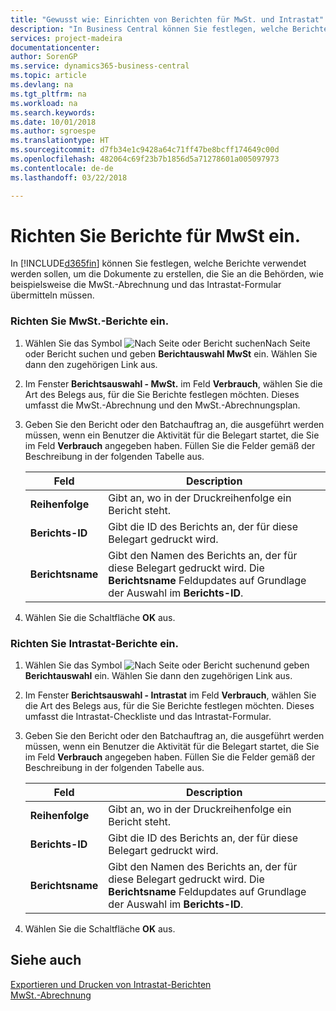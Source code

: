 ```yaml
---
title: "Gewusst wie: Einrichten von Berichten für MwSt. und Intrastat"
description: "In Business Central können Sie festlegen, welche Berichte verwendet werden sollen, um die Dokumente zu erstellen, die Sie an die Behörden, wie beispielsweise die MwSt.-Abrechnung und das Intrastat-Formular übermitteln müssen."
services: project-madeira
documentationcenter: 
author: SorenGP
ms.service: dynamics365-business-central
ms.topic: article
ms.devlang: na
ms.tgt_pltfrm: na
ms.workload: na
ms.search.keywords: 
ms.date: 10/01/2018
ms.author: sgroespe
ms.translationtype: HT
ms.sourcegitcommit: d7fb34e1c9428a64c71ff47be8bcff174649c00d
ms.openlocfilehash: 482064c69f23b7b1856d5a71278601a005097973
ms.contentlocale: de-de
ms.lasthandoff: 03/22/2018

---
```

# <a name="set-up-reports-for-vat-and-intrastat"></a>Richten Sie Berichte für MwSt ein.
In [!INCLUDE[d365fin](../../includes/d365fin_md.md)] können Sie festlegen, welche Berichte verwendet werden sollen, um die Dokumente zu erstellen, die Sie an die Behörden, wie beispielsweise die MwSt.-Abrechnung und das Intrastat-Formular übermitteln müssen.  

### <a name="to-set-up-reports-for-vat"></a>Richten Sie MwSt.-Berichte ein.  

1.  Wählen Sie das Symbol ![Nach Seite oder Bericht suchen](../../media/ui-search/search_small.png "")Nach Seite oder Bericht suchen und geben **Berichtauswahl MwSt** ein. Wählen Sie dann den zugehörigen Link aus.  

2.  Im Fenster **Berichtsauswahl - MwSt.** im Feld **Verbrauch**, wählen Sie die Art des Belegs aus, für die Sie Berichte festlegen möchten. Dieses umfasst die MwSt.-Abrechnung und den MwSt.-Abrechnungsplan.  

3.  Geben Sie den Bericht oder den Batchauftrag an, die ausgeführt werden müssen, wenn ein Benutzer die Aktivität für die Belegart startet, die Sie im Feld **Verbrauch** angegeben haben. Füllen Sie die Felder gemäß der Beschreibung in der folgenden Tabelle aus.  

    |Feld|Description|  
    |---------------------------------|---------------------------------------|  
    |**Reihenfolge**|Gibt an, wo in der Druckreihenfolge ein Bericht steht.|  
    |**Berichts-ID**|Gibt die ID des Berichts an, der für diese Belegart gedruckt wird.|  
    |**Berichtsname**|Gibt den Namen des Berichts an, der für diese Belegart gedruckt wird. Die **Berichtsname** Feldupdates auf Grundlage der Auswahl im **Berichts-ID**.|  

4.  Wählen Sie die Schaltfläche **OK** aus.  

### <a name="to-set-up-reports-for-intrastat"></a>Richten Sie Intrastat-Berichte ein.  

1.  Wählen Sie das Symbol ![Nach Seite oder Bericht suchen](../../media/ui-search/search_small.png "Nach Seite oder Bericht suchen")und geben **Berichtauswahl** ein. Wählen Sie dann den zugehörigen Link aus.  

2.  Im Fenster **Berichtsauswahl - Intrastat** im Feld **Verbrauch**, wählen Sie die Art des Belegs aus, für die Sie Berichte festlegen möchten. Dieses umfasst die Intrastat-Checkliste und das Intrastat-Formular.  

3.  Geben Sie den Bericht oder den Batchauftrag an, die ausgeführt werden müssen, wenn ein Benutzer die Aktivität für die Belegart startet, die Sie im Feld **Verbrauch** angegeben haben. Füllen Sie die Felder gemäß der Beschreibung in der folgenden Tabelle aus.  

    |Feld|Description|  
    |---------------------------------|---------------------------------------|  
    |**Reihenfolge**|Gibt an, wo in der Druckreihenfolge ein Bericht steht.|  
    |**Berichts-ID**|Gibt die ID des Berichts an, der für diese Belegart gedruckt wird.|  
    |**Berichtsname**|Gibt den Namen des Berichts an, der für diese Belegart gedruckt wird. Die **Berichtsname** Feldupdates auf Grundlage der Auswahl im **Berichts-ID**.|  

4.  Wählen Sie die Schaltfläche **OK** aus.  

## <a name="see-also"></a>Siehe auch  
[Exportieren und Drucken von Intrastat-Berichten](how-to-export-and-print-intrastat-reports.md)  
[MwSt.-Abrechnung](vat-reporting.md)

